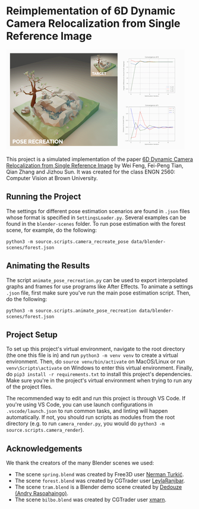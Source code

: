 # Reimplementation of 6D Dynamic Camera Relocalization from Single Reference Image

![](spring.gif)

This project is a simulated implementation of the paper [6D Dynamic Camera Relocalization from Single Reference Image](https://www.cv-foundation.org/openaccess/content_cvpr_2016/papers/Feng_6D_Dynamic_Camera_CVPR_2016_paper.pdf) by Wei Feng, Fei-Peng Tian, Qian Zhang and Jizhou Sun. It was created for the class ENGN 2560: Computer Vision at Brown University.

## Running the Project

The settings for different pose estimation scenarios are found in `.json` files whose format is specified in `SettingsLoader.py`. Several examples can be found in the `blender-scenes` folder. To run pose estimation with the forest scene, for example, do the following:

```
python3 -m source.scripts.camera_recreate_pose data/blender-scenes/forest.json
```

## Animating the Results

The script `animate_pose_recreation.py` can be used to export interpolated graphs and frames for use programs like After Effects. To animate a settings `.json` file, first make sure you've run the main pose estimation script. Then, do the following:

```
python3 -m source.scripts.animate_pose_recreation data/blender-scenes/forest.json
```

## Project Setup

To set up this project's virtual environment, navigate to the root directory (the one this file is in) and run `python3 -m venv venv` to create a virtual environment. Then, do `source venv/bin/activate` on MacOS/Linux or run `venv\Scripts\activate` on Windows to enter this virtual environment. Finally, do `pip3 install -r requirements.txt` to install this project's dependencies. Make sure you're in the project's virtual environment when trying to run any of the project files.

The recommended way to edit and run this project is through VS Code. If you're using VS Code, you can use launch configurations in `.vscode/launch.json` to run common tasks, and linting will happen automatically. If not, you should run scripts as modules from the root directory (e.g. to run `camera_render.py`, you would do `python3 -m source.scripts.camera_render`).

## Acknowledgements

We thank the creators of the many Blender scenes we used:

- The scene `spring.blend` was created by Free3D user [Nerman Turkić](https://free3d.com/user/nerman3).
- The scene `forest.blend` was created by CGTrader user [LeylaRanjbar](https://www.cgtrader.com/boxgroup).
- The scene `tram.blend` is a Blender demo scene created by [Dedouze (Andry Rasoahaingo)](https://dedouze.com/).
- The scene `bilbo.blend` was created by CGTrader user [xmarn](https://www.cgtrader.com/xmarn).
